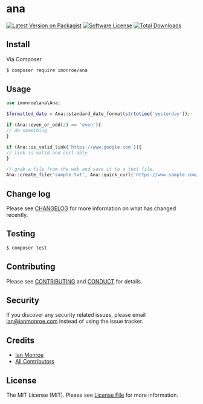 # ana

[![Latest Version on Packagist][ico-version]][link-packagist]
[![Software License][ico-license]](LICENSE.md)
[![Total Downloads][ico-downloads]][link-downloads]

## Install

Via Composer

``` bash
$ composer require imonroe/ana
```

## Usage

``` php
use imonroe\ana\Ana;

$formatted_date = Ana::standard_date_format(strtotime('yesterday'));

if (Ana::even_or_odd(2) == 'even'){
// do something
}

if (Ana::is_valid_link('https://www.google.com')){
// link is valid and curl-able
}

// grab a file from the web and save it to a text file.
Ana::create_file('sample.txt', Ana::quick_curl('https://www.sample.com/index.html'), true); 

```

## Change log

Please see [CHANGELOG](CHANGELOG.md) for more information on what has changed recently.

## Testing

``` bash
$ composer test
```

## Contributing

Please see [CONTRIBUTING](CONTRIBUTING.md) and [CONDUCT](CONDUCT.md) for details.

## Security

If you discover any security related issues, please email ian@ianmonroe.com instead of using the issue tracker.

## Credits

- [Ian Monroe][link-author]
- [All Contributors][link-contributors]

## License

The MIT License (MIT). Please see [License File](LICENSE.md) for more information.

[ico-version]: https://img.shields.io/packagist/v/imonroe/ana.svg?style=flat-square
[ico-license]: https://img.shields.io/badge/license-MIT-brightgreen.svg?style=flat-square
[ico-downloads]: https://img.shields.io/packagist/dt/imonroe/ana.svg?style=flat-square

[link-packagist]: https://packagist.org/packages/imonroe/ana
[link-downloads]: https://packagist.org/packages/imonroe/ana
[link-author]: https://github.com/imonroe
[link-contributors]: ../../contributors
